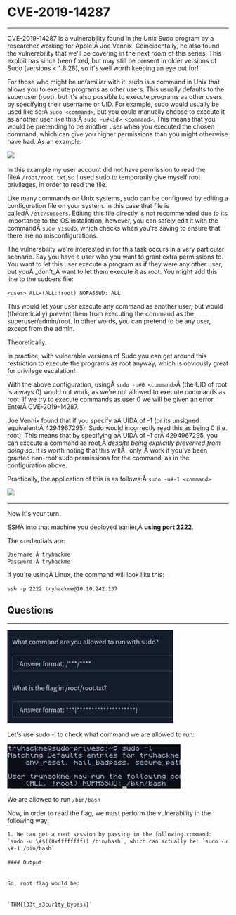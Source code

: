 ﻿# CVE-2019-14287
---


CVE-2019-14287 is a vulnerability found in the Unix Sudo program by a researcher working for Apple:Â Joe Vennix. Coincidentally, he also found the vulnerability that we'll be covering in the next room of this series. This exploit has since been fixed, but may still be present in older versions of Sudo (versions < 1.8.28), so it's well worth keeping an eye out for!

For those who might be unfamiliar with it: sudo is a command in Unix that allows you to execute programs as other users. This usually defaults to the superuser (root), but it's also possible to execute programs as other users by specifying their username or UID. For example, sudo would usually be used like so:Â `sudo <command>`, but you could manually choose to execute it as another user like this:Â `sudo -u#<id> <command>`. This means that you would be pretending to be another user when you executed the chosen command, which can give you higher permissions than you might otherwise have had. As an example:

![](https://muirlandoracle.co.uk/wp-content/uploads/2020/02/sudo-demo.png)  

In this example my user account did not have permission to read the fileÂ `/root/root.txt`,so I used sudo to temporarily give myself root privileges, in order to read the file.  

Like many commands on Unix systems, sudo can be configured by editing a configuration file on your system. In this case that file is calledÂ `/etc/sudoers`. Editing this file directly is not recommended due to its importance to the OS installation, however, you can safely edit it with the commandÂ `sudo visudo`, which checks when you're saving to ensure that there are no misconfigurations.  

The vulnerability we're interested in for this task occurs in a very particular scenario. Say you have a user who you want to grant extra permissions to. You want to let this user execute a program as if they were any other user, but youÂ _don't_Â want to let them execute it as root. You might add this line to the sudoers file:

`<user> ALL=(ALL:!root) NOPASSWD: ALL`

This would let your user execute any command as another user, but would (theoretically) prevent them from executing the command as the superuser/admin/root. In other words, you can pretend to be any user, except from the admin.  

Theoretically.

In practice, with vulnerable versions of Sudo you can get around this restriction to execute the programs as root anyway, which is obviously great for privilege escalation!

With the above configuration, usingÂ `sudo -u#0 <command>`Â (the UID of root is always 0) would not work, as we're not allowed to execute commands as root. If we try to execute commands as user 0 we will be given an error. EnterÂ CVE-2019-14287.

Joe Vennix found that if you specify aÂ UIDÂ of -1 (or its unsigned equivalent:Â 4294967295), Sudo would incorrectly read this as being 0 (i.e. root). This means that by specifying aÂ UIDÂ of -1 orÂ 4294967295, you can execute a command as root,Â _despite being explicitly prevented from doing so_. It is worth noting that this willÂ _only_Â work if you've been granted non-root sudo permissions for the command, as in the configuration above.

Practically, the application of this is as follows:Â `sudo -u#-1 <command>`

![](https://muirlandoracle.co.uk/wp-content/uploads/2020/02/capture.png)

---

Now it's your turn.  

SSHÂ into that machine you deployed earlier,Â **using port 2222**.

The credentials are:

```ad-note
Username:Â tryhackme  
Password:Â tryhackme
```

If you're usingÂ Linux, the command will look like this:

`ssh -p 2222 tryhackme@10.10.242.137`


## Questions
---

![Pasted image 20250106150752.png](../../IMAGES/Pasted%20image%2020250106150752.png)

Let's use sudo -l to check what command we are allowed to run:

![Pasted image 20250106150821.png](../../IMAGES/Pasted%20image%2020250106150821.png)

We are allowed to run `/bin/bash`


Now, in order to read the flag, we must perform the vulnerability in the following way:

```ad-hint
1. We can get a root session by passing in the following command: `sudo -u \#$((0xffffffff)) /bin/bash`, which can actually be: `sudo -u \#-1 /bin/bash`

#### Output


So, root flag would be: 


`THM{l33t_s3cur1ty_bypass}`
```
